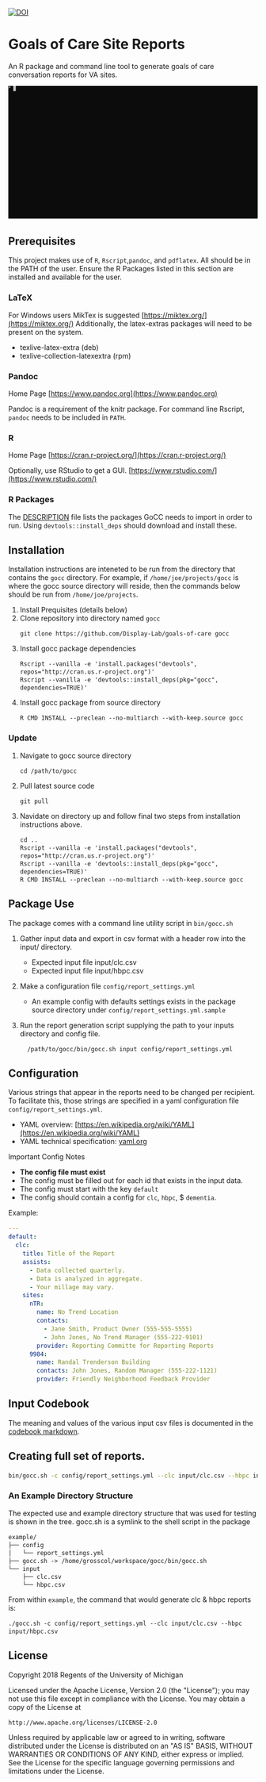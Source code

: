 [![DOI](https://zenodo.org/badge/DOI/10.5281/zenodo.1300783.svg)](https://doi.org/10.5281/zenodo.1300783)
# Goals of Care Site Reports

An R package and command line tool to generate goals of care conversation reports for VA sites.

![CLI Demo Animation](demo.svg)

## Prerequisites
This project makes use of `R`, `Rscript`,`pandoc`, and `pdflatex`.
All should be in the PATH of the user. 
Ensure the R Packages listed in this section are installed and available for the user. 

### LaTeX
For Windows users MikTex is suggested [https://miktex.org/](https://miktex.org/)
Additionally, the latex-extras packages will need to be present on the system.  
- texlive-latex-extra (deb) 
- texlive-collection-latexextra (rpm)

### Pandoc
Home Page [https://www.pandoc.org](https://www.pandoc.org)

Pandoc is a requirement of the knitr package.  For command line Rscript, `pandoc` needs to be included in `PATH`.

### R
Home Page [https://cran.r-project.org/](https://cran.r-project.org/)

Optionally, use RStudio to get a GUI. [https://www.rstudio.com/](https://www.rstudio.com/)

### R Packages
The [DESCRIPTION](./DESCRIPTION) file lists the packages GoCC needs to import in order to run.
Using `devtools::install_deps` should download and install these.

## Installation
Installation instructions are inteneted to be run from the directory that contains the `gocc` directory.
For example, if `/home/joe/projects/gocc` is where the gocc source directory will reside, then the commands below should be run from `/home/joe/projects`.

1. Install Prequisites (details below)
1. Clone repository into directory named `gocc`
    ```console
    git clone https://github.com/Display-Lab/goals-of-care gocc
    ```
1. Install gocc package dependencies
    ```console
    Rscript --vanilla -e 'install.packages("devtools", repos="http://cran.us.r-project.org")'
    Rscript --vanilla -e 'devtools::install_deps(pkg="gocc", dependencies=TRUE)'
    ```
1. Install gocc package from source directory
    ```console
    R CMD INSTALL --preclean --no-multiarch --with-keep.source gocc
    ```
### Update
1. Navigate to gocc source directory
    ```console
    cd /path/to/gocc
    ```
1. Pull latest source code
    ```console
    git pull
    ```
1. Navidate on directory up and follow final two steps from installation instructions above.
    ```console
    cd ..
    Rscript --vanilla -e 'install.packages("devtools", repos="http://cran.us.r-project.org")'
    Rscript --vanilla -e 'devtools::install_deps(pkg="gocc", dependencies=TRUE)'
    R CMD INSTALL --preclean --no-multiarch --with-keep.source gocc
    ```

## Package Use
The package comes with a command line utility script in `bin/gocc.sh`
1. Gather input data and export in csv format with a header row into the input/ directory.
    - Expected input file input/clc.csv
    - Expected input file input/hbpc.csv

1. Make a configuration file `config/report_settings.yml`
    - An example config with defaults settings exists in the package source directory under `config/report_settings.yml.sample`

1. Run the report generation script supplying the path to your inputs directory and config file.
    ```console
      /path/to/gocc/bin/gocc.sh input config/report_settings.yml
    ```

## Configuration
Various strings that appear in the reports need to be changed per recipient.
To facilitate this, those strings are specified in a yaml configuration file `config/report_settings.yml`.
- YAML overview: [https://en.wikipedia.org/wiki/YAML](https://en.wikipedia.org/wiki/YAML)
- YAML technical specification: [yaml.org](yaml.org)

Important Config Notes
- **The config file must exist**
- The config must be filled out for each id that exists in the input data.
- The config must start with the key `default`
- The config should contain a config for `clc`, `hbpc`, $ `dementia`.

Example:

```yaml
---
default:
  clc:
    title: Title of the Report
    assists:
      - Data collected quarterly.
      - Data is analyzed in aggregate.
      - Your millage may vary.
    sites:
      nTR:
        name: No Trend Location
        contacts:
          - Jane Smith, Product Owner (555-555-5555)
          - John Jones, No Trend Manager (555-222-9101)
        provider: Reporting Committe for Reporting Reports
      9984: 
        name: Randal Trenderson Building
        contacts: John Jones, Random Manager (555-222-1121)
        provider: Friendly Neighborhood Feedback Provider
```

## Input Codebook
The meaning and values of the various input csv files is documented in the [codebook markdown](codebook.md).

## Creating full set of reports.

```sh
bin/gocc.sh -c config/report_settings.yml --clc input/clc.csv --hbpc input/hbpc.csv --dementia input/dementia.csv

```

### An Example Directory Structure
The expected use and example directory structure that was used for testing is shown in the tree.
gocc.sh is a symlink to the shell script in the package
```
example/
├── config
│   └── report_settings.yml
├── gocc.sh -> /home/grosscol/workspace/gocc/bin/gocc.sh
└── input
    ├── clc.csv
    └── hbpc.csv
```
From within `example`, the command that would generate clc & hbpc reports is:
```console
./gocc.sh -c config/report_settings.yml --clc input/clc.csv --hbpc input/hbpc.csv
```

## License
Copyright 2018 Regents of the University of Michigan

Licensed under the Apache License, Version 2.0 (the "License");
you may not use this file except in compliance with the License.
You may obtain a copy of the License at

    http://www.apache.org/licenses/LICENSE-2.0

Unless required by applicable law or agreed to in writing, software
distributed under the License is distributed on an "AS IS" BASIS,
WITHOUT WARRANTIES OR CONDITIONS OF ANY KIND, either express or implied.
See the License for the specific language governing permissions and
limitations under the License.
